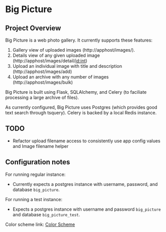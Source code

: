 # Big Picture

## Project Overview

Big Picture is a web photo gallery. It currently supports these features:

1) Gallery view of uploaded images (http://apphost/images/).
2) Details view of any given uploaded image (http://apphost/images/detail/<id:int>)
3) Upload an individual image with title and description (http://apphost/images/add)
4) Upload an archive with any number of images (http://apphost/images/bulk)

Big Picture is built using Flask, SQLAlchemy, and Celery (to faciliate processing a large archive of files).

As currently configured, Big Picture uses Postgres (which provides good text search through tsquery). Celery is backed by a local Redis instance.

## TODO

* Refactor upload filename access to consistently use app config values and Image filename helper

## Configuration notes

For running regular instance:

* Currently expects a postgres instance with username, password, and database `big_picture`.

For running a test instance:

* Expects a postgres instance with username and password `big_picture` and database `big_picture_test`.

Color scheme link: [Color Scheme](https://coolors.co/16bac5-5fbff9-efe9f4-171d1c-5863f8)
